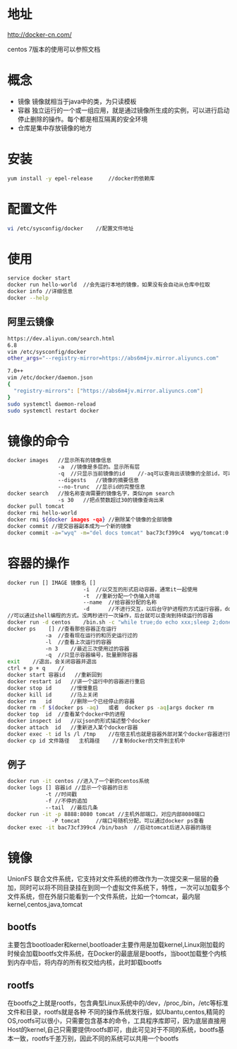 # 地址

http://docker-cn.com/

centos 7版本的使用可以参照文档

# 概念

- 镜像 镜像就相当于java中的类，为只读模板
- 容器 独立运行的一个或一组应用，就是通过镜像所生成的实例，可以进行启动停止删除的操作。每个都是相互隔离的安全环境
- 仓库是集中存放镜像的地方

# 安装

```bash
yum install -y epel-release		//docker的依赖库
```

# 配置文件

```bash
vi /etc/sysconfig/docker	//配置文件地址
```

# 使用

```bash
service docker start
docker run hello-world	//会先运行本地的镜像，如果没有会自动从仓库中拉取
docker info //详细信息
docker --help
```

## 阿里云镜像

```bash
https://dev.aliyun.com/search.html
6.8
vim /etc/sysconfig/docker
other_args="--registry-mirror=https://abs6m4jv.mirror.aliyuncs.com"

7.0++
vim /etc/docker/daemon.json
{
  "registry-mirrors": ["https://abs6m4jv.mirror.aliyuncs.com"]
}
sudo systemctl daemon-reload
sudo systemctl restart docker
```

# 镜像的命令

```bash
docker images	//显示所有的镜像信息
				-a	//镜像是多层的。显示所有层
				-q	//只显示当前镜像的id	//-aq可以查询出该镜像的全部id，可以批量进行删除
				--digests	//镜像的摘要信息
				--no-trunc	//显示id的完整信息
docker search	//按名称查询需要的镜像名字，类似npm search
				-s 30	//把点赞数超过30的镜像查询出来
docker pull tomcat
docker rmi hello-world
docker rmi ${docker images -qa}	//删除某个镜像的全部镜像
docker commit //提交容器副本成为一个新的镜像
docker commit -a="wyq" -m="del docs tomcat" bac73cf399c4  wyq/tomcat:0.1	//将正在运行的镜像打包成一个新的镜像
```

# 容器的操作

```bash
docker run [] IMAGE 镜像名 []
						-i	//以交互的形式启动容器，通常it一起使用
						-t	//重新分配一个伪输入终端
						--name	//给容器分配的名称
						-d		//不进行交互，以后台守护进程的方式运行容器，dockee ps查询不到，没有前台进行docker就自动对齐进行了关闭
//可以通过shell编程的方式。没两秒进行一次操作，后台就可以查询到持续运行的容器
docker run -d centos 	/bin.sh -c "while true;do echo xxx;sleep 2;done"
docker ps	 []	//查看那些容器正在运行
			-a	//查看现在运行的和历史运行过的
			-l	//查看上次运行的容器
			-n 3	//最近三次使用过的容器	
			-q	//只显示容器编号，批量删除容器
exit	//退出，会关闭容器并退出
ctrl + p + q	//
docker start 容器id	//重新回到
docker restart id	//讲一个运行中的容器进行重启
docker stop id		//慢慢重启
docker kill id		//马上关闭
docker rm 	id		//删除一个已经停止的容器
docker rm -f $(docker ps -aq)	或者	docker ps -aq|args docker rm
docker top	id	//查看某个docker中的进程
docker inspect id	//以json的形式描述整个docker
docker attach  id	//重新进入某个docker容器
docker exec -t id ls /l /tmp	//在宿主机也就是容器外部对某个docker容器进行操作
docker cp id 文件路径	主机路径	//复制docker的文件到主机中
```

## 例子

```bash
docker run -it centos //进入了一个新的centos系统
docker logs [] 容器id	//显示一个容器的日志
			-t //时间戳
			-f //不停的追加
			--tail	//最后几条
docker run -it -p 8888:8080 tomcat //主机外部端口，对应内部8080端口
			  -P tomcat		//端口号随机分配，可以通过docker ps查看
docker exec -it bac73cf399c4 /bin/bash	//启动tomcat后进入容器的路径
```

# 镜像

UnionFS	联合文件系统，它支持对文件系统的修改作为一次提交来一层层的叠加，同时可以将不同目录挂在到同一个虚拟文件系统下，特性，一次可以加载多个文件系统，但在外层只能看到一个文件系统，比如一个tomcat，最内层kernel,centos,java,tomcat

## bootfs

主要包含bootloader和kernel,bootloader主要作用是加载kernel,Linux刚加载的时候会加载bootfs文件系统，在Docker的最底层是bootfs，当boot加载整个内核到内存中后，将内存的所有权交给内核，此时卸载bootfs

## rootfs

在bootfs之上就是rootfs，包含典型Linux系统中的/dev，/proc,/bin，/etc等标准文件和目录，rootfs就是各种	不同的操作系统发行版，如Ubantu,centos,精简的OS,rootfs可以很小，只需要包含基本的命令，工具程序库即可，因为底层直接用Host的kernel,自己只需要提供rootfs即可，由此可见对于不同的系统，bootfs基本一致，rootfs千差万别，因此不同的系统可以共用一个bootfs